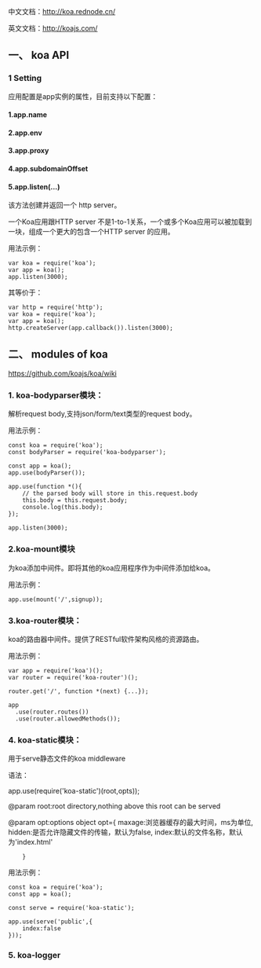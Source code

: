 中文文档：<http://koa.rednode.cn/>

英文文档：<http://koajs.com/>


## 一、 koa API
### 1  Setting
应用配置是app实例的属性，目前支持以下配置：

#### 1.app.name

#### 2.app.env

#### 3.app.proxy

#### 4.app.subdomainOffset

#### 5.app.listen(...)
该方法创建并返回一个 http server。

一个Koa应用跟HTTP server 不是1-to-1关系，一个或多个Koa应用可以被加载到一块，组成一个更大的包含一个HTTP server 的应用。


用法示例：

	var koa = require('koa');
	var app = koa();
	app.listen(3000);

其等价于：

	var http = require('http');
	var koa = require('koa');
	var app = koa();
	http.createServer(app.callback()).listen(3000);


## 二、 modules of koa
<https://github.com/koajs/koa/wiki>
### 1. koa-bodyparser模块： 
解析request body,支持json/form/text类型的request body。

用法示例：

	const koa = require('koa');
	const bodyParser = require('koa-bodyparser');
	
	const app = koa();
	app.use(bodyParser());
	
	app.use(function *(){
		// the parsed body will store in this.request.body
		this.body = this.request.body;
		console.log(this.body);
	});
	
	app.listen(3000);


### 2.koa-mount模块
为koa添加中间件。即将其他的koa应用程序作为中间件添加给koa。

用法示例：

	app.use(mount('/',signup));


### 3.koa-router模块：
 koa的路由器中间件。提供了RESTful软件架构风格的资源路由。

用法示例：

	var app = require('koa')();
	var router = require('koa-router')();
	 
	router.get('/', function *(next) {...});
	 
	app
	  .use(router.routes())
	  .use(router.allowedMethods());

### 4. koa-static模块：
用于serve静态文件的koa middleware

语法：

app.use(require('koa-static')(root,opts));


 @param root:root directory,nothing above this root can be served

 @param opt:options object
  opt={
			maxage:浏览器缓存的最大时间，ms为单位,
			hidden:是否允许隐藏文件的传输，默认为false,
			index:默认的文件名称，默认为'index.html'

		}


用法示例：

	const koa = require('koa');
	const app = koa();

	const serve = require('koa-static');

	app.use(serve('public',{
		index:false
	}));

### 5. koa-logger